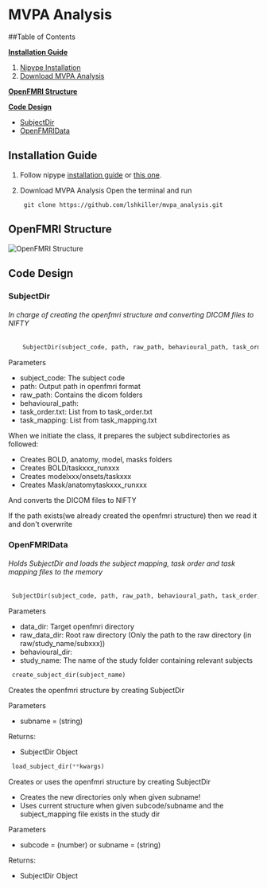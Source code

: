 # MVPA Analysis
##Table of Contents

**[Installation Guide](#installation-guide)**

  1. [Nipype Installation](#nipypeinstall)
  2. [Download MVPA Analysis](#downloadmvpaanalysis)

**[OpenFMRI Structure](#openfmri-structure)**

**[Code Design](#CodeDesign)**

* [SubjectDir](#SubjectDir)
* [OpenFMRIData](#OpenFMRIData)

## Installation Guide

1. Follow nipype [installation guide](http://miykael.github.io/nipype-beginner-s-guide/installation.html) or [this one](http://nipy.org/nipype/users/install.html).

2. Download MVPA Analysis
Open the terminal and run

        git clone https://github.com/lshkiller/mvpa_analysis.git



## OpenFMRI Structure
![OpenFMRI Structure](https://openfmri.org/system/files/dataorg_1.png)
## Code Design
### SubjectDir
 
###### In charge of creating the openfmri structure and converting DICOM files to NIFTY
 
 ```python
     SubjectDir(subject_code, path, raw_path, behavioural_path, task_order, task_mapping)
 ```
 
Parameters

- subject_code: The subject code
- path: Output path in openfmri format
- raw_path: Contains the dicom folders
- behavioural_path:
- task_order.txt: List from to task_order.txt
- task_mapping: List from task_mapping.txt

When we initiate the class, it prepares the subject subdirectories as followed:

- Creates BOLD, anatomy, model, masks folders
- Creates BOLD/taskxxx_runxxx
- Creates modelxxx/onsets/taskxxx
- Creates Mask/anatomytaskxxx_runxxx

And converts the DICOM files to NIFTY

If the path exists(we already created the openfmri structure) then we read it and don't overwrite

### OpenFMRIData

###### Holds SubjectDir and loads the subject mapping, task order and task mapping files to the memory
 
```python 
 SubjectDir(subject_code, path, raw_path, behavioural_path, task_order, task_mapping)
```

Parameters

- data_dir: Target openfmri directory
- raw_data_dir: Root raw directory (Only the path to the raw directory (in raw/study_name/subxxx))
- behavioural_dir:
- study_name: The name of the study folder containing relevant subjects

```python
 create_subject_dir(subject_name)
```

Creates the openfmri structure by creating SubjectDir

Parameters

- subname = (string)

Returns:

- SubjectDir Object

```python
 load_subject_dir(**kwargs)
```

Creates or uses the openfmri structure by creating SubjectDir

- Creates the new directories only when given subname!
- Uses current structure when given subcode/subname and the subject_mapping file exists in the study dir
    
Parameters

- subcode = (number) or subname = (string)

Returns:

- SubjectDir Object